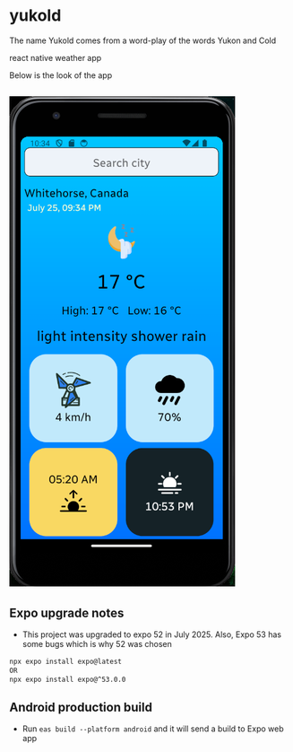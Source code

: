 # yukold
The name Yukold comes from a word-play of the words Yukon and Cold

react native weather app

Below is the look of the app

![1](https://github.com/pandyama/yukold/blob/main/assets/AppScreenshot.png)
---

## Expo upgrade notes
- This project was upgraded to expo 52 in July 2025. Also, Expo 53 has some bugs which is why 52 was chosen
```
npx expo install expo@latest
OR
npx expo install expo@^53.0.0
```
## Android production build
- Run `eas build --platform android` and it will send a build to Expo web app
